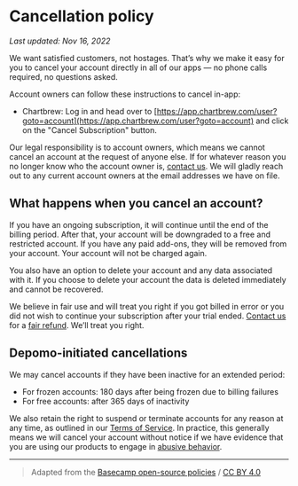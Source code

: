 # Cancellation policy

*Last updated: Nov 16, 2022*

We want satisfied customers, not hostages. That’s why we make it easy for you to cancel your account directly in all of our apps — no phone calls required, no questions asked.

Account owners can follow these instructions to cancel in-app:
* Chartbrew: Log in and head over to [https://app.chartbrew.com/user?goto=account](https://app.chartbrew.com/user?goto=account) and click on the "Cancel Subscription" button.

Our legal responsibility is to account owners, which means we cannot cancel an account at the request of anyone else. If for whatever reason you no longer know who the account owner is, [contact us](mailto:support@chartbrew.com). We will gladly reach out to any current account owners at the email addresses we have on file.

## What happens when you cancel an account?

If you have an ongoing subscription, it will continue until the end of the billing period. After that, your account will be downgraded to a free and restricted account. If you have any paid add-ons, they will be removed from your account. Your account will not be charged again.

You also have an option to delete your account and any data associated with it. If you choose to delete your account the data is deleted immediately and cannot be recovered.

We believe in fair use and will treat you right if you got billed in error or you did not wish to continue your subscription after your trial ended. [Contact us](mailto:support@chartbrew.com) for a [fair refund](https://github.com/razvanilin/chartbrew-docs/blob/master/RefundPolicy.md). We’ll treat you right.

## Depomo-initiated cancellations

We may cancel accounts if they have been inactive for an extended period:
* For frozen accounts: 180 days after being frozen due to billing failures
* For free accounts: after 365 days of inactivity

We also retain the right to suspend or terminate accounts for any reason at any time, as outlined in our [Terms of Service](https://github.com/razvanilin/chartbrew-docs/blob/master/TermsAndConditions.md). In practice, this generally means we will cancel your account without notice if we have evidence that you are using our products to engage in [abusive behavior](https://github.com/razvanilin/chartbrew-docs/blob/master/UseRestrictions.md).

---

> Adapted from the [Basecamp open-source policies](https://github.com/basecamp/policies) / [CC BY 4.0](https://creativecommons.org/licenses/by/4.0/)